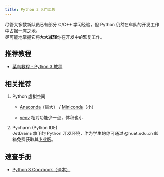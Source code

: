 ```yaml
---
title: Python 3 入门汇总
---
```


尽管大多数新队员已有部分 C/C++ 学习经验，但 Python 仍然在车队的开发工作中占据一席之地。  
尽可能地掌握它将**大大减轻**你在开发中的繁复工作。

## 推荐教程

- [菜鸟教程 - Python 3 教程](https://www.runoob.com/python3/python3-tutorial.html)

## 相关推荐

1.  Python 虚拟空间  
    - [Anaconda](https://repo.anaconda.com/archive/Anaconda3-2022.05-Linux-x86_64.sh)（贼大） / [Miniconda](https://repo.anaconda.com/miniconda/Miniconda3-latest-Linux-x86_64.sh)（小）
    
    - [venv](https://docs.python.org/zh-cn/3/library/venv.html) 相对功能少一点，体积也小

2. Pycharm (Python IDE)  
   JetBrains 旗下的 Python 开发环境，作为学生的你可通过 @huat.edu.cn 邮箱免费获取其[专业版](https://www.jetbrains.com/pycharm/download/)。

## 速查手册

- [Python 3 Cookbook（译本）](https://python3-cookbook.readthedocs.io/zh_CN/latest/preface.html)